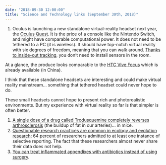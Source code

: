 ```yaml
---
date: "2018-09-30 12:00:00"
title: "Science and Technology links (September 30th, 2018)"
---
```




1. Oculus is launching a new standalone virtual-reality headset next year, the [Oculus Quest](https://www.theverge.com/2018/9/26/17906298/oculus-quest-santa-cruz-standalone-vr-headset-price-shipping). It is the price of a console like the Nintendo Switch, and might have comparable computational power. It does not need to be tethered to a PC (it is wireless). It should have top-notch virtual reality with six degrees of freedom, meaning that you can walk around. [Thanks to inside-out tracking](https://uploadvr.com/oculus-quest-specs-price-release-date/), you don&rsquo;t need to install sensors in the room.

At a glance, the produce looks comparable to the [HTC Vive Focus](https://www.theverge.com/circuitbreaker/2018/7/2/17524826/htc-vive-focus-hands-on-mwc-shanghai-2018) which is already available (in China).

I think that these standalone headsets are interesting and could make virtual reality mainstream&hellip; something that tethered headset could never hope to do.

These small headsets cannot hope to present rich and photorealistic environments. But my experience with virtual reality so far is that simpler is often better. 
1. [A single dose of a drug called Trodusquemine completely reverses arthrosclerosis](https://www.abdn.ac.uk/news/11280/) (the buildup of fat in our arteries)&hellip; in mice.
1. [Questionable research practices are common in ecology and evolution research](https://www.the-scientist.com/features/replication-failures-highlight-biases-in-ecology-and-evolution-science-64475): 64 percent of researchers admitted to at least one instance of selective reporting. The fact that these researchers almost never share their data does not help.
1. [You can treat inflammated appendixes with antibiotics instead of using surgery](https://jamanetwork.com/journals/jama/article-abstract/2703354).


